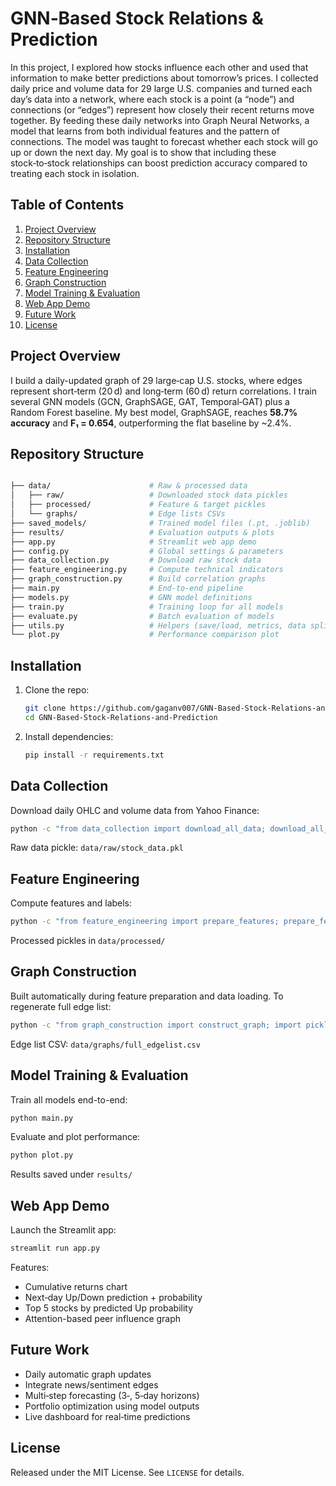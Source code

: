 # GNN‑Based Stock Relations & Prediction

In this project, I explored how stocks influence each other and used that information to make better predictions about tomorrow’s prices. I collected daily price and volume data for 29 large U.S. companies and turned each day’s data into a network, where each stock is a point (a “node”) and connections (or “edges”) represent how closely their recent returns move together. By feeding these daily networks into Graph Neural Networks, a model that learns from both individual features and the pattern of connections. The model was taught to forecast whether each stock will go up or down the next day. My goal is to show that including these stock‑to‑stock relationships can boost prediction accuracy compared to treating each stock in isolation.

## Table of Contents
1. [Project Overview](#project-overview)  
2. [Repository Structure](#repository-structure)  
3. [Installation](#installation)  
4. [Data Collection](#data-collection)  
5. [Feature Engineering](#feature-engineering)  
6. [Graph Construction](#graph-construction)  
7. [Model Training & Evaluation](#model-training--evaluation)  
8. [Web App Demo](#web-app-demo)  
9. [Future Work](#future-work)  
10. [License](#license)  

## Project Overview
I build a daily-updated graph of 29 large‑cap U.S. stocks, where edges represent short‑term (20 d) and long‑term (60 d) return correlations. I train several GNN models (GCN, GraphSAGE, GAT, Temporal‑GAT) plus a Random Forest baseline. My best model, GraphSAGE, reaches **58.7% accuracy** and **F₁ = 0.654**, outperforming the flat baseline by ~2.4%.

## Repository Structure

```bash

├── data/                      # Raw & processed data
│   ├── raw/                   # Downloaded stock data pickles
│   ├── processed/             # Feature & target pickles
│   └── graphs/                # Edge lists CSVs
├── saved_models/              # Trained model files (.pt, .joblib)
├── results/                   # Evaluation outputs & plots
├── app.py                     # Streamlit web app demo
├── config.py                  # Global settings & parameters
├── data_collection.py         # Download raw stock data
├── feature_engineering.py     # Compute technical indicators
├── graph_construction.py      # Build correlation graphs
├── main.py                    # End-to-end pipeline
├── models.py                  # GNN model definitions
├── train.py                   # Training loop for all models
├── evaluate.py                # Batch evaluation of models
├── utils.py                   # Helpers (save/load, metrics, data split)
└── plot.py                    # Performance comparison plot

```

## Installation
1. Clone the repo:
   ```bash
   git clone https://github.com/gaganv007/GNN-Based-Stock-Relations-and-Prediction.git
   cd GNN-Based-Stock-Relations-and-Prediction
   ```
2. Install dependencies:

   ```bash
   pip install -r requirements.txt
   ```

## Data Collection

Download daily OHLC and volume data from Yahoo Finance:

```bash
python -c "from data_collection import download_all_data; download_all_data()"
```

Raw data pickle: `data/raw/stock_data.pkl`

## Feature Engineering

Compute features and labels:

```bash
python -c "from feature_engineering import prepare_features; prepare_features()"
```

Processed pickles in `data/processed/`

## Graph Construction

Built automatically during feature preparation and data loading. To regenerate full edge list:

```bash
python -c "from graph_construction import construct_graph; import pickle, config; feats = pickle.load(open(config.PROCESSED_DIR+'/features.pkl','rb')); construct_graph(feats)"
```

Edge list CSV: `data/graphs/full_edgelist.csv`

## Model Training & Evaluation

Train all models end-to-end:

```bash
python main.py
```

Evaluate and plot performance:

```bash
python plot.py
```

Results saved under `results/`

## Web App Demo

Launch the Streamlit app:

```bash
streamlit run app.py
```

Features:

* Cumulative returns chart
* Next‑day Up/Down prediction + probability
* Top 5 stocks by predicted Up probability
* Attention-based peer influence graph


## Future Work

* Daily automatic graph updates
* Integrate news/sentiment edges
* Multi‑step forecasting (3‑, 5‑day horizons)
* Portfolio optimization using model outputs
* Live dashboard for real‑time predictions

## License

Released under the MIT License. See `LICENSE` for details.
